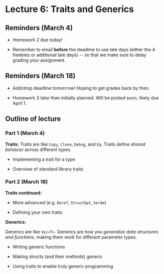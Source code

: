 # Lecture 6: Traits and Generics

## Reminders (March 4)

- Homework 2 due today!

- Remember to email **before** the deadline to use late days (either the 4 freebies or additional late days) -- so that we make sure to delay grading your assignment.

## Reminders (March 18)

- Add/drop deadline tomorrrow! Hoping to get grades back by then.

- Homework 3 later than initially planned. Will be posted soon, likely due April 1.

## Outline of lecture

### Part 1 (March 4)

**Traits:** Traits are like `Copy`, `Clone`, `Debug`, and `Eq`.
Traits define *shared behavior* across different types.

- Implementing a trait for a type

- Overview of standard library traits

### Part 2 (March 18)

**Traits continued:**

- More advanced (e.g. `Deref`, `StructOpt`, `Serde`)

- Defining your own traits

**Generics:**

Generics are like `Vec<T>`.
Generics are how you *generalize data structures and functions*, making them
work for different parameter types.

- Writing generic functions

- Making structs (and their methods) generic

- Using traits to enable truly generic programming

